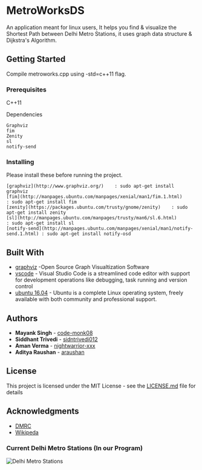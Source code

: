 
# MetroWorksDS

An application meant for linux users, It helps you find & visualize the Shortest Path between Delhi Metro Stations, it uses graph data structure & Dijkstra's Algorithm.

## Getting Started

Compile metroworks.cpp using -std=c++11 flag.

### Prerequisites

C++11

Dependencies
```
Graphviz
fim
Zenity
sl
notify-send
```

### Installing

Please install these before running the project.
```
[graphviz](http://www.graphviz.org/)    : sudo apt-get install graphviz
[fim](http://manpages.ubuntu.com/manpages/xenial/man1/fim.1.html)         : sudo apt-get install fim
[zenity](https://packages.ubuntu.com/trusty/gnome/zenity)    : sudo apt-get install zenity
[sl](http://manpages.ubuntu.com/manpages/trusty/man6/sl.6.html)          : sudo apt-get install sl
[notify-send](http://manpages.ubuntu.com/manpages/xenial/man1/notify-send.1.html) : sudo apt-get install notify-osd
```
## Built With

* [graphviz](http://www.graphviz.org/) -Open Source Graph Visualtization Software
* [vscode](https://code.visualstudio.com/) - Visual Studio Code is a streamlined code editor with support for development operations like debugging, task running and version control
* [ubuntu 16.04](http://releases.ubuntu.com/16.04/) - Ubuntu is a complete Linux operating system, freely available with both community and professional support. 

## Authors

* **Mayank Singh** - [code-monk08](https://github.com/code-monk08)
* **Siddhant Trivedi** - [sidntrivedi012](https://github.com/sidntrivedi012)
* **Aman Verma** - [nightwarrior-xxx](https://github.com/nightwarrior-xxx)
* **Aditya Raushan** - [araushan](https://github.com/araushan)

## License

This project is licensed under the MIT License - see the [LICENSE.md](LICENSE.md) file for details

## Acknowledgments

* [DMRC](http://www.delhimetrorail.com/)
* [Wikipeda](https://www.wikipedia.org/)

### Current Delhi Metro Stations (In our Program)
![Delhi Metro Stations](https://raw.githubusercontent.com/rapport4/MetroWorksDS/master/graph.png)


